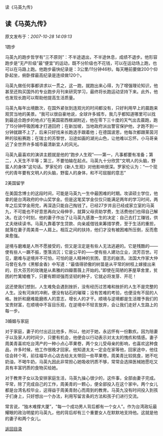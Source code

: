 读《马英九传》
## 读《马英九传》

 原文发布于：*2007-10-28 14:09:13*

 

1跑步

马英九的跑步哲学有“三不原则”：不半途退出，不半途休息，成绩不退步。他形容跑步是“无产阶级”最“便宜”的运动，既不分阶级也不花钱，可以在运动场上跑，也可以在马路上跑。他跑步最快纪录是：3公里/11分钟46秒。每天睡前要做200个仰卧起坐，俯卧撑最高纪录是连续做120个。

马英九做任何事都讲求以一贯之，这一跑，就跑出来心得，为了增强理论知识，他甚至还购买国外的专业跑步月刊来研究学习，最终将长跑运动坚持下来。此外，他也发现长跑可以帮助他提高生活质量。

马英九每年出境数次，在国外紧张到连观光的时间都没有，只好利用早上的晨跑来观赏当地的美景。“我可以很自豪地说，全球许多城市，我几乎都知道哪里可以找到最适合跑步的地点》”在美国密西根湖附近，他在零下三十度的天气出去晨跑，跑了15分钟呼吸困难才打道回府；在新加坡，当地政府派出警官保护他，才跑不到一分钟就跟不上了，后来只好找来长跑选手跟着他；在德国波恩，他每次都跟莱茵河畔的驳船赛跑；在瑞士的苏黎世，沿途如画的湖光山色，让他难以忘怀。小马哥亲近了全世界许多城市最清新宜人的风光。

 

马英九最喜欢的演讲主题就是他的“跑步人生观”——第一，凡事都要有准备；第二，人天生不平等；第三，不要怕输在起点。马英九十分欣赏“文明人的头脑，野蛮人的身体”这句话。罗家伦的《新人生观》对他影响很深。罗家伦认为：“一个现代的青年要有文明人的头脑，野蛮人的身体，和不可屈服的意志”

 

2美国留学

在美国念博士的这段时间，可能是马英九一生中最困难的时期。攻读硕士学位，他拿的是台湾政府的中山奖学金。但是这笔奖学金仅仅只能满足两年的学习时间，两年之后奖学金用完，再深造只能自己掏钱了。已经27岁并且已经成家立室的马英九，不可能也不好意思再向父母伸手，就算父母资助学费，生活费他们也得自己解决。在这个时刻，他的妻子作出了让马英九感激一生的决定：自己去打工赚钱，供丈夫继续读书。马英九靠着学生贷款、向亲戚借钱来筹措学费，至于生活的重担，就落在妻子周美青一人肩上。相互之间的扶持，他们才没有被困难所压倒，反而愈来愈强。

 逆境与磨难是人所不愿接受的，但又是注定是有些人无法逃避的。它是残酷的——使有些人一蹶不振，堕落消沉；它是公平的——使有些人建功立业，流芳百世。可见，磨难与逆境并不可怕，可怕的是人精神的贫困，意志的崩溃。法国大作家大仲马曾在名作《黑郁金香》中写道：“最值得骄傲的树苗是从平常的树枝上嫁接出来的，巨大芬芳的玫瑰是从素雅的四瓣蔷薇上开始的。”即使在简陋的茅屋草舍里，贫困的竹篱矮檐下，只要有颗顽强而坚韧的种子，它就必将发芽、开花！

 这还使我们想到，人生难免会遇到挫折，没有经历过苦难和挫折的人生不是完整的人生。没有河床的冲刷，便没有钻石的璀璨；没有苦难的考验，也便没有不屈的人格。挫折和磨难能磨练人的意志，增长人的才干。顺境与逆境都是生活赠予我们的宝贵财富，在顺境中不盲目乐观，在逆境中不轻言放弃，会让我们走好人生路上的每一步。

 

3婚姻与家庭

 对于家庭，妻子的付出远比他多，所以，他对于她，永远怀有一份歉疚。因为陪妻子以及家人的时间少，只要有机会，他便会以行动表示对太太的愧疚和情感。妻子周美青喜欢吃台湾产的一种小点心苹果卷，两个女儿受母亲的影响，也喜欢这种食品，许多时候，他工作很晚才回家。他知道太太一定会在家等他，回家途中，他往往会转个弯，前往福华点心店去给太太带回一些苹果卷。周美青比较挑食，她不吃奶油，不喝牛奶，马英九因此非常担心她吸收钙质不够，常常会选择医械她愿吃又具有丰富钙质的食物买给她。

 对于教育子女以及安排家庭生活，马英九操心很少的，这件事，全部由妻子完成。平常，除了完成自己的工作，周美青的一颗心，便全部投入在这个家中。两个女儿都是台湾名校毕业，这得益于周美青耐心而周到的教育。马英九没有时间投入到孩子们身上，只好想出一个办法，利用写留言条的方法和孩子们进行交流。

 常言说，“独木难撑大厦”，“每一个成功男人背后都有一个女人”。作为台湾政坛最耀眼的政治明星的马英九，他的背后却有三个重要女人在默默地支持他。这就是他的妻子和两个女儿。

 

[返回目录](index.html)

